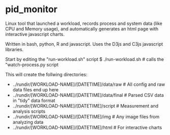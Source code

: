 # pid_monitor
Linux tool that launched a workload, records process and system data (like CPU and Memory usage), and automatically generates an html page with interactive javascript charts.

Written in bash, python, R and javascript.  Uses the D3js and C3js javascript libraries.

Start by editing the "run-workload.sh" script
$ ./run-workload.sh   # calls the "watch-process.py script

This will create the follwing directories:
 - ../rundir/[WORKLOAD-NAME]/[DATETIME]/data/raw   # All config and raw data files end up here
 - ../rundir/[WORKLOAD-NAME]/[DATETIME]/data/final # Parsed CSV data in "tidy" data format
 - ../rundir/[WORKLOAD-NAME]/[DATETIME]/script     # Measurement and analysis scripts
 - ../rundir/[WORKLOAD-NAME]/[DATETIME]/img        # Any image files from analyzing data
 - ../rundir/[WORKLOAD-NAME]/[DATETIME]/html       # For interactive charts

